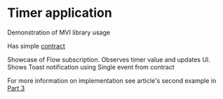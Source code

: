 # Timer application

Demonstration of MVI library usage

Has simple [contract](TimerContract.kt)

Showcase of Flow subscription.
Observes timer value and updates UI. Shows Toast notification using
Single event from contract

For more information on implementation see article's second example in [Part 3](https://medium.com/@szadorozhnyi/mvi-for-compose-part-3-99d2e90d76ef)
